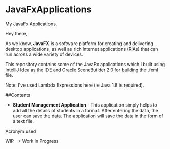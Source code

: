# JavaFxApplications
My JavaFx Applications.

Hey there,

As we know, **JavaFX** is a software platform for creating and delivering desktop applications, as well as rich internet applications (RIAs) that can run across a wide variety of devices. 

This repository contains some of the JavaFx applications which I built using IntelliJ Idea as the IDE and Oracle SceneBuilder 2.0 for building the .fxml file.

Note: I've used Lambda Expressions here (ie Java 1.8 is required).

##Contents

* **Student Management Application** - This application simply helps to add all the details of students in a format. After entering the data, the user can save the data. The application will save the data in the form of a text file.  


Acronym used

WIP --> Work in Progress
